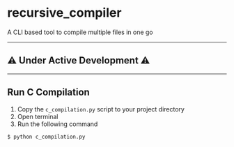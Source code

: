 # recursive_compiler

A CLI based tool to compile multiple files in one go

---

## ⚠️ Under Active Development ⚠️

---

## Run C Compilation

1. Copy the `c_compilation.py` script to your project directory
2. Open terminal
3. Run the following command

```bash
$ python c_compilation.py
```
